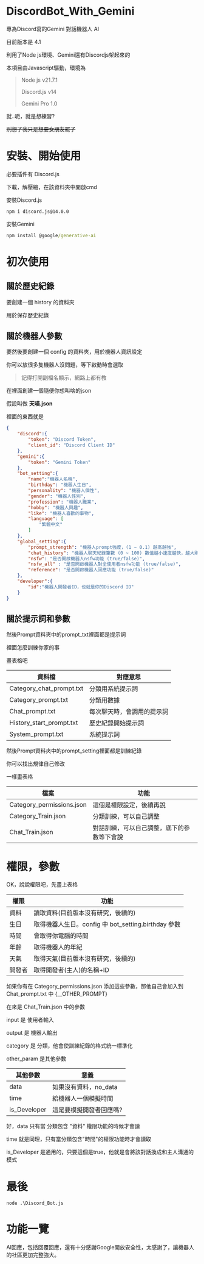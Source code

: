 # DiscordBot_With_Gemini
專為Discord寫的Gemini 對話機器人 AI

目前版本是 4.1

利用了Node js環境、Gemini還有Discordjs架起來的

本項目由Javascript驅動，環境為

> Node js v21.7.1
> 
> Discord.js v14
>
> Gemini Pro 1.0

就..呃，就是想練習?

~~別想了我只是想要女朋友罷了~~

# 安裝、開始使用
必要插件有 Discord.js

下載，解壓縮，在該資料夾中開啟cmd

安裝Discord.js
```cmd
npm i discord.js@14.0.0
```

安裝Gemini
```cmd
npm install @google/generative-ai
```

# 初次使用
## 關於歷史紀錄
要創建一個 history 的資料夾

用於保存歷史紀錄

## 關於機器人參數
要然後要創建一個 config 的資料夾，用於機器人資訊設定

你可以放很多隻機器人沒問題，等下啟動時會選取

> 記得打開副檔名顯示，網路上都有教

在裡面創建一個隨便你想叫啥的json

假設叫做 **天喵.json**

裡面的東西就是

```json
{
    "discord":{
        "token": "Discord Token",
        "client_id": "Discord Client ID"
    },
    "gemini":{
        "token": "Gemini Token"
    },
    "bot_setting":{
        "name":"機器人名稱",
        "birthday": "機器人生日",
        "personality": "機器人個性",
        "gender": "機器人性別",
        "profession": "機器人職業",
        "hobby": "機器人興趣",
        "like": "機器人喜歡的事物",
        "language": [
            "繁體中文"
        ]
    },
    "global_setting":{
        "prompt_strength": "機器人prompt強度，(1 ~ 0.1) 越高越強",
        "chat_history": "機器人聊天紀錄筆數 (0 ~ 100) 數值越小速度越快，越大則上下文越強",
        "nsfw": "是否開啟機器人nsfw功能 (true/false)",
        "nsfw_all" : "是否開啟機器人對全使用者nsfw功能 (true/false)",
        "reference": "是否開啟機器人回應功能 (true/false)"
    },
    "developer":{
        "id":"機器人開發者ID，也就是你的Discord ID"
    }
}
```

## 關於提示詞和參數
然後Prompt資料夾中的prompt_txt裡面都是提示詞

裡面怎麼訓練你家的事

畫表格吧

| 資料檔 | 對應意思 |
| ------------- | ------------- |
| Category_chat_prompt.txt | 分類用系統提示詞 |
| Category_prompt.txt | 分類用數據 |
| Chat_prompt.txt | 每次聊天時，會調用的提示詞 |
| History_start_prompt.txt | 歷史紀錄開始提示詞 |
| System_prompt.txt | 系統提示詞 |

然後Prompt資料夾中的prompt_setting裡面都是訓練紀錄

你可以找出規律自己修改

一樣畫表格

| 檔案 | 功能 |
| ------------- | ------------- |
| Category_permissions.json | 這個是權限設定，後續再說 |
| Category_Train.json | 分類訓練，可以自己調整 |
| Chat_Train.json | 對話訓練，可以自己調整，底下的參數等下會說 |

# 權限，參數

OK，說說權限吧，先畫上表格

| 權限 | 功能 |
| ------------- | ------------- |
| 資料 | 讀取資料(目前版本沒有研究，後續的) |
| 生日 | 取得機器人生日。config 中 bot_setting.birthday 參數 |
| 時間 | 會取得你電腦的時間 |
| 年齡 | 取得機器人的年紀 |
| 天氣 | 取得天氣(目前版本沒有研究，後續的) |
| 開發者 | 取得開發者(主人)的名稱+ID |

如果你有在 Category_permissions.json 添加這些參數，那他自己會加入到 Chat_prompt.txt 中 {__OTHER_PROMPT}

在來是 Chat_Train.json 中的參數

input 是 使用者輸入

output 是 機器人輸出

category 是 分類，他會使訓練紀錄的格式統一標準化

other_param 是其他參數

| 其他參數 | 意義 |
| ------------- | ------------- |
| data | 如果沒有資料，no_data |
| time | 給機器人一個模擬時間 |
| is_Developer | 這是要模擬開發者回應嗎? |

好，data 只有當 分類包含 "資料" 權限功能的時候才會讀

time 就是同理，只有當分類包含"時間"的權限功能時才會讀取

is_Developer 是通用的，只要這個是true，他就是會將該對話換成和主人溝通的模式


# 最後
```
node .\Discord_Bot.js
```

# 功能一覽
AI回應，包括回覆回應，還有十分感謝Google開放安全性，太感謝了，讓機器人的社區更加完整強大。
